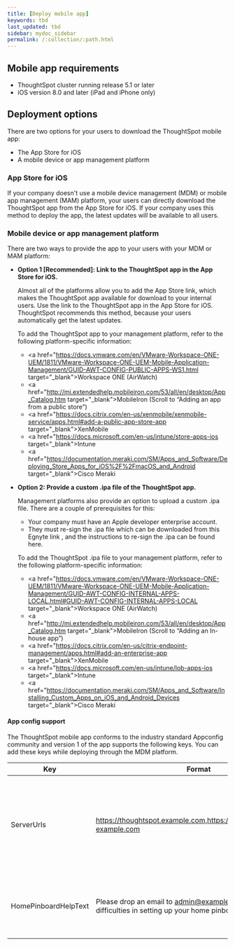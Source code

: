 ```yaml
---
title: [Deploy mobile app]
keywords: tbd
last_updated: tbd
sidebar: mydoc_sidebar
permalink: /:collection/:path.html
---
```

## Mobile app requirements
- ThoughtSpot cluster running release 5.1 or later
- iOS version 8.0 and later (iPad and iPhone only)

## Deployment options

There are two options for your users to download the ThoughtSpot mobile app:
- The App Store for iOS
- A mobile device or app management platform

### App Store for iOS
If your company doesn't use a mobile device management (MDM) or mobile app management (MAM) platform, your users can directly download the ThoughtSpot app from the App Store for iOS. If your company uses this method to deploy the app, the latest updates will be available to all users.

### Mobile device or app management platform
There are two ways to provide the app to your users with your MDM or MAM platform:

- **Option 1 [Recommended]: Link to the ThoughtSpot app in the App Store for iOS.**

    Almost all of the platforms allow you to add the App Store link, which makes the ThoughtSpot app available for download to your internal users. Use the link to the ThoughtSpot app in the App Store for iOS. ThoughtSpot recommends this method, because your users automatically get the latest updates.

    To add the ThoughtSpot app to your management platform, refer to the following platform-specific information:

    - <a href="https://docs.vmware.com/en/VMware-Workspace-ONE-UEM/1811/VMware-Workspace-ONE-UEM-Mobile-Application-Management/GUID-AWT-CONFIG-PUBLIC-APPS-WS1.html target="_blank">Workspace ONE (AirWatch)</a>
    - <a href="http://mi.extendedhelp.mobileiron.com/53/all/en/desktop/App_Catalog.htm target="_blank">MobileIron</a> (Scroll to “Adding an app from a public store”)
    - <a href="https://docs.citrix.com/en-us/xenmobile/xenmobile-service/apps.html#add-a-public-app-store-app target="_blank">XenMobile</a>
    - <a href="https://docs.microsoft.com/en-us/intune/store-apps-ios target="_blank">Intune</a>
    - <a href="https://documentation.meraki.com/SM/Apps_and_Software/Deploying_Store_Apps_for_iOS%2F%2FmacOS_and_Android target="_blank">Cisco Meraki</a>

- **Option 2: Provide a custom .ipa file of the ThoughtSpot app.**

  Management platforms also provide an option to upload a custom .ipa file. There are a couple of prerequisites for this:
  - Your company must have an Apple developer enterprise account.
  - They must re-sign the .ipa file which can be downloaded from this Egnyte link <Insert Egnyte Link>, and the instructions to re-sign the .ipa can be found here.

  To add the ThoughtSpot .ipa file to your management platform, refer to the following platform-specific information:
  - <a href="https://docs.vmware.com/en/VMware-Workspace-ONE-UEM/1811/VMware-Workspace-ONE-UEM-Mobile-Application-Management/GUID-AWT-CONFIG-INTERNAL-APPS-LOCAL.html#GUID-AWT-CONFIG-INTERNAL-APPS-LOCAL target="_blank">Workspace ONE (AirWatch)</a>
  - <a href="http://mi.extendedhelp.mobileiron.com/53/all/en/desktop/App_Catalog.htm target="_blank">MobileIron</a> (Scroll to “Adding an In-house app”)
  - <a href="https://docs.citrix.com/en-us/citrix-endpoint-management/apps.html#add-an-enterprise-app target="_blank">XenMobile</a>
  - <a href="https://docs.microsoft.com/en-us/intune/lob-apps-ios target="_blank">Intune</a>
  - <a href="https://documentation.meraki.com/SM/Apps_and_Software/Installing_Custom_Apps_on_iOS_and_Android_Devices target="_blank">Cisco Meraki</a>

#### App config support

The ThoughtSpot mobile app conforms to the industry standard Appconfig community and version 1 of the app supports the following keys. You can add these keys while deploying through the MDM platform.

  |Key          |Format     |Description                   |
  |-----------------|------------|-----------------------------------|
  |ServerUrls   |https://thoughtspot.example.com,https://thoughtspot.finance-example.com| Displays a list of servers for users to choose from during sign-in. Separate the servers with commas.|
  |HomePinboardHelpText  |Please drop an email to admin@example.com if you are facing difficulties in setting up your home pinboard.| The home pinboard set up help text can be customised using this key.|

